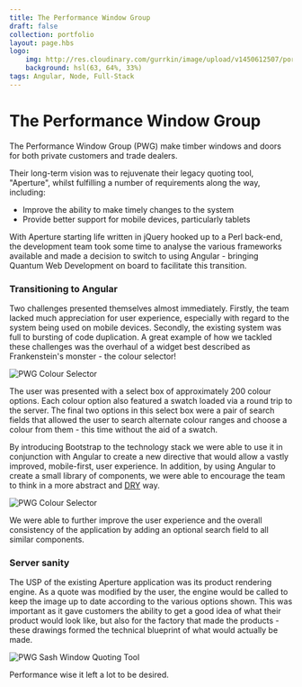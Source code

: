 ```yaml
---
title: The Performance Window Group
draft: false
collection: portfolio
layout: page.hbs
logo:
    img: http://res.cloudinary.com/gurrkin/image/upload/v1450612507/portfolio/pwg/pwg_logo.png
    background: hsl(63, 64%, 33%)
tags: Angular, Node, Full-Stack
---
```


# The Performance Window Group

The Performance Window Group (PWG) make timber windows and doors for both private customers and trade dealers.

Their long-term vision was to rejuvenate their legacy quoting tool, "Aperture", whilst fulfilling a number of 
requirements along the way, including:

*   Improve the ability to make timely changes to the system
*   Provide better support for mobile devices, particularly tablets

With Aperture starting life written in jQuery hooked up to a Perl back-end, the development team took some time to 
analyse the various frameworks available and made a decision to switch to using Angular - bringing Quantum Web
Development on board to facilitate this transition.

### Transitioning to Angular
    
Two challenges presented themselves almost immediately. Firstly, the team lacked much appreciation for user experience,
especially with regard to the system being used on mobile devices. Secondly, the existing system was full to bursting of
code duplication. A great example of how we tackled these challenges was the overhaul of a widget best described as
Frankenstein's monster - the colour selector! 

<img src="http://res.cloudinary.com/gurrkin/image/upload/v1450621557/portfolio/pwg/frankenselector.png"
    alt="PWG Colour Selector" class="img-responsive img-half center-block">

The user was presented with a select box of approximately 200 colour options. Each colour option also featured a swatch
loaded via a round trip to the server. The final two options in this select box were a pair of search fields that
allowed the user to search alternate colour ranges and choose a colour from them - this time without the aid of a swatch.

By introducing Bootstrap to the technology stack we were able to use it in conjunction with Angular to create a new
directive that would allow a vastly improved, mobile-first, user experience. In addition, by using Angular to create a 
small library of components, we were able to encourage the team to think in a more abstract and [DRY](https://en.wikipedia.org/wiki/Don't_repeat_yourself)
way.

<img src="http://res.cloudinary.com/gurrkin/image/upload/v1450619051/portfolio/pwg/colours.png"
    alt="PWG Colour Selector" class="img-responsive">
    
We were able to further improve the user experience and the overall consistency of the application by adding an optional
search field to all similar components.

### Server sanity

The USP of the existing Aperture application was its product rendering engine. As a quote was modified by the user, the
engine would be called to keep the image up to date according to the various options shown. This was important as it 
gave customers the ability to get a good idea of what their product would look like, but also for the factory that made
the products - these drawings formed the technical blueprint of what would actually be made.

<img src="http://res.cloudinary.com/gurrkin/image/upload/v1450634502/portfolio/pwg/expanded_selector.png"
    alt="PWG Sash Window Quoting Tool" class="img-responsive">
    
Performance wise it left a lot to be desired.